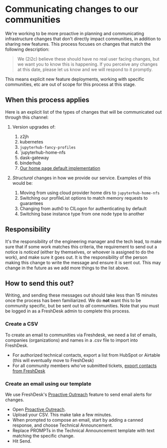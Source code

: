 # Communicating changes to our communities

We're working to be more proactive in planning and communicating infrastructure changes that don't directly impact communities, in addition to sharing new features. This process focuses on changes that match the following description:

> We (2i2c) believe these should have no real user facing changes, but we want you to know this is happening. If you perceive any changes at this date, please let us know and we will respond to it promptly.

This means explicit new feature deployments, working with specific communities, etc are out of scope for this process at this stage.

## When this process applies

Here is an explicit list of the types of changes that will be communicated out through this channel:

1. Version upgrades of:
    1. z2jh
    2. kubernetes
    3. `jupyterhub-fancy-profiles`
    4. `jupyterhub-home-nfs
    5. dask-gateway
    6. binderhub
    7. [Our home page default implementation](https://github.com/2i2c-org/infrastructure/issues/5399)

2. *Structural* changes in how we provide our service. Examples of this would be:
    1. Moving from using cloud provider home dirs to `jupyterhub-home-nfs`
    2. Switching our profileList options to match memory requests to guarantees
    3. Changing from auth0 to CILogon for authenticating by default
    4. Switching base instance type from one node type to another

## Responsibility

It's the responsibility of the engineering manager and the tech lead, to make sure that if some work matches this criteria, the requirement to send out a notice is *noticed* (either by themselves, or whoever is assigned to do the work), and make sure it goes out. It is the responsibility of the person making this change to write the message and ensure it is sent out. This may change in the future as we add more things to the list above.

## How to send this out?

Writing, and sending these messages out should take less than 15 minutes once the process has been familiarized. We do **not** want this to be community specific, but be sent out to *all* communities. Note that you must be logged in as a FreshDesk admin to complete this process. 


### Create a CSV
To create an email to communities via Freshdesk, we need a list of emails, companies (organizations) and names in a .csv file to import into FreshDesk. 

- For authorized technical contacts, export a list from HubSpot or Airtable (this will eventually move to FreshDesk)
- For all community members who've submitted tickets, [export contacts from FreshDesk](https://support.freshdesk.com/support/solutions/articles/196491-importing-and-exporting-customer-data)


### Create an email using our template

We use FreshDesk's [Proactive Outreach](https://support.freshdesk.com/support/solutions/articles/239926-proactive-support-email-outreach) feature to send email alerts for changes. 

- Open [Proactive Outreach](https://2i2c.freshdesk.com/a/admin/proactive-support).
- Upload your CSV. This make take a few minutes.
- When prompted to compose an email, start by adding a canned response, and choose Technical Announcement.
- Replace PROMPTs in the Technical Announcement template with text matching the specific change.
- Hit Send. 

